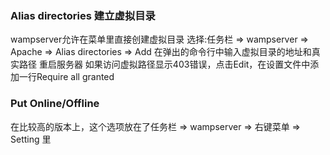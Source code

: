 ### Alias directories   建立虚拟目录
wampserver允许在菜单里直接创建虚拟目录
选择:任务栏 => wampserver => Apache => Alias directories => Add
在弹出的命令行中输入虚拟目录的地址和真实路径
重启服务器
如果访问虚拟路径显示403错误，点击Edit，在设置文件中添加一行Require all granted


### Put Online/Offline
在比较高的版本上，这个选项放在了任务栏 => wampserver => 右键菜单 => Setting 里
